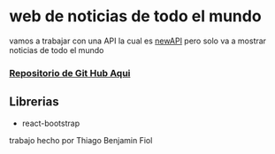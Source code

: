 # web de noticias de todo el mundo

vamos a trabajar con una API la cual es [newAPI](https://newsapi.org/) pero solo va a mostrar noticias de todo el mundo
### [Repositorio de Git Hub Aqui](https://github.com/elFiol/trabajo-practico-react-N-12)

## Librerias
- react-bootstrap

trabajo hecho por Thiago Benjamin Fiol
